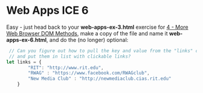 # Web Apps ICE 6

Easy - just head back to your **web-apps-ex-3.html** exercise for [4 - More Web Browser DOM Methods](web-apps-4.md), make a copy of the file and name it **web-apps-ex-6.html**, and do the (no longer) optional:

```javascript
 // Can you figure out how to pull the key and value from the "links" object literal?
 // and put them in list with clickable links?
let links = {
		"RIT": "http://www.rit.edu",
		"RWAG" : "https://www.facebook.com/RWAGclub",
		"New Media Club" : "http://newmediaclub.cias.rit.edu"
	}
```
